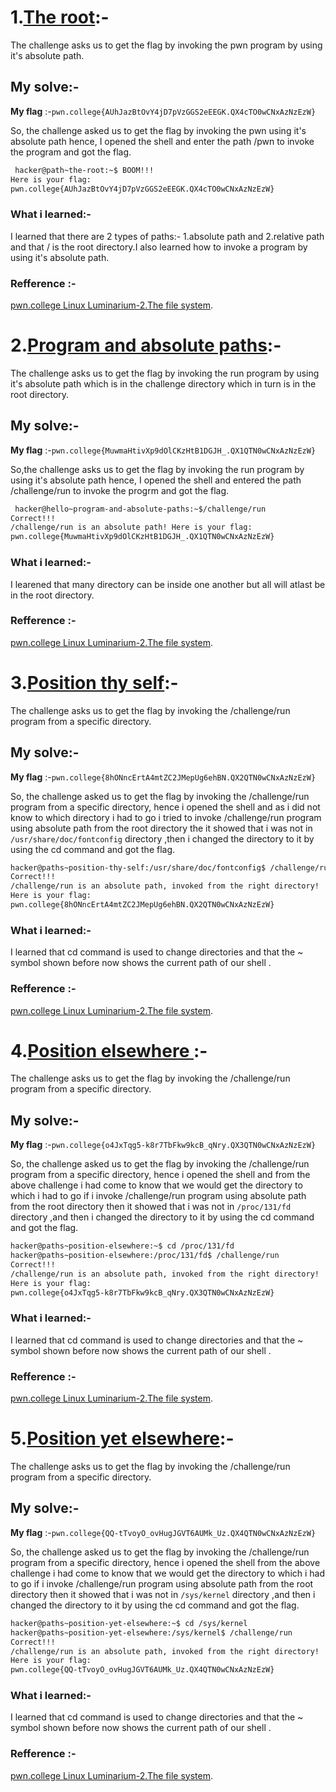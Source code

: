 # **1.<ins>The root</ins>**:-
   The challenge asks us to get the flag by invoking the pwn program by using it's absolute path.

## My solve:-
   **My flag** :-`pwn.college{AUhJazBtOvY4jD7pVzGGS2eEEGK.QX4cTO0wCNxAzNzEzW}`

   So, the challenge asked us to get the flag by invoking the pwn using it's absolute path hence, I opened the shell and enter the path /pwn to invoke the program and got the flag.
   ```bash
    hacker@path~the-root:~$ BOOM!!!
   Here is your flag:
   pwn.college{AUhJazBtOvY4jD7pVzGGS2eEEGK.QX4cTO0wCNxAzNzEzW}
   ```

### What i learned:-
   I learned that there are 2 types of paths:- 1.absolute path and 2.relative path and that / is the root directory.I also learned how to invoke a program by using it's absolute path.

   ### Refference :-
   [pwn.college Linux Luminarium-2.The file system](https://youtu.be/b67Jq6IZ3U8?list=PL-ymxv0nOtqqRAz1x90vxNbhmSkeYxHVC).

  
  # **2.<ins>Program and absolute paths</ins>**:-
 The challenge asks us to get the flag by invoking the run program by using it's absolute path which is in the challenge directory which in turn is in the root directory.
    
## My solve:-
   **My flag** :-`pwn.college{MuwmaHtivXp9dOlCKzHtB1DGJH_.QX1QTN0wCNxAzNzEzW}`

   So,the challenge asks us to get the flag by invoking the run program by using it's absolute path hence, I opened the shell and entered the path /challenge/run to invoke the progrm and got the flag.
   ```bash
    hacker@hello~program-and-absolute-paths:~$/challenge/run
   Correct!!!
   /challenge/run is an absolute path! Here is your flag:
   pwn.college{MuwmaHtivXp9dOlCKzHtB1DGJH_.QX1QTN0wCNxAzNzEzW}
   ```

### What i learned:-
   I learened that many directory can be inside one another but all will  atlast be in the root directory.

   ### Refference :-
   [pwn.college Linux Luminarium-2.The file system](https://youtu.be/b67Jq6IZ3U8?list=PL-ymxv0nOtqqRAz1x90vxNbhmSkeYxHVC).


# **3.<ins>Position thy self</ins>**:-
   The challenge asks us to get the flag by invoking the /challenge/run program from a specific directory.

## My solve:-
   **My flag** :-`pwn.college{8hONncErtA4mtZC2JMepUg6ehBN.QX2QTN0wCNxAzNzEzW}`

   So, the challenge asked us to get the flag by invoking the /challenge/run program from a specific directory, hence i opened the shell and as i did not know to which directory i had to go i tried to invoke /challenge/run program using absolute path from the root directory the it showed that i was not in `/usr/share/doc/fontconfig` directory ,then i changed the directory to it by using the cd command and got the flag.
   ```bash
  hacker@paths~position-thy-self:/usr/share/doc/fontconfig$ /challenge/run
  Correct!!!
  /challenge/run is an absolute path, invoked from the right directory!
  Here is your flag:
  pwn.college{8hONncErtA4mtZC2JMepUg6ehBN.QX2QTN0wCNxAzNzEzW}
   ```

### What i learned:-
   I learned that cd command is used to change directories and that the ~ symbol shown before now shows the current path of our shell .

   ### Refference :-
   [pwn.college Linux Luminarium-2.The file system](https://youtu.be/b67Jq6IZ3U8?list=PL-ymxv0nOtqqRAz1x90vxNbhmSkeYxHVC).   
   

# **4.<ins>Position elsewhere </ins>**:-
   The challenge asks us to get the flag by invoking the /challenge/run program from a specific directory.

## My solve:-
   **My flag** :-`pwn.college{o4JxTqg5-k8r7TbFkw9kcB_qNry.QX3QTN0wCNxAzNzEzW}`

   So, the challenge asked us to get the flag by invoking the /challenge/run program from a specific directory, hence i opened the shell and from the above challenge i had come to know that we would get the directory to which i had to go if i invoke /challenge/run program using absolute path from the root directory then it showed that i was not in `/proc/131/fd` directory ,and then i changed the directory to it by using the cd command and got the flag.
   ```bash
   hacker@paths~position-elsewhere:~$ cd /proc/131/fd
   hacker@paths~position-elsewhere:/proc/131/fd$ /challenge/run
   Correct!!!
   /challenge/run is an absolute path, invoked from the right directory!
   Here is your flag:
   pwn.college{o4JxTqg5-k8r7TbFkw9kcB_qNry.QX3QTN0wCNxAzNzEzW}
   ```

### What i learned:-
   I learned that cd command is used to change directories and that the ~ symbol shown before now shows the current path of our shell .

   ### Refference :-
   [pwn.college Linux Luminarium-2.The file system](https://youtu.be/b67Jq6IZ3U8?list=PL-ymxv0nOtqqRAz1x90vxNbhmSkeYxHVC).   


   # **5.<ins>Position yet elsewhere</ins>**:-
   The challenge asks us to get the flag by invoking the /challenge/run program from a specific directory.

## My solve:-
   **My flag** :-`pwn.college{QQ-tTvoyO_ovHugJGVT6AUMk_Uz.QX4QTN0wCNxAzNzEzW}`

   So, the challenge asked us to get the flag by invoking the /challenge/run program from a specific directory, hence i opened the shell from the above challenge i had come to know that we would get the directory to which i had to go if i invoke /challenge/run program using absolute path from the root directory then it showed that i was not in `/sys/kernel` directory ,and then i changed the directory to it by using the cd command and got the flag.
   ```bash
   hacker@paths~position-yet-elsewhere:~$ cd /sys/kernel
   hacker@paths~position-yet-elsewhere:/sys/kernel$ /challenge/run
   Correct!!!
   /challenge/run is an absolute path, invoked from the right directory!
   Here is your flag:
   pwn.college{QQ-tTvoyO_ovHugJGVT6AUMk_Uz.QX4QTN0wCNxAzNzEzW}
   ```

### What i learned:-
   I learned that cd command is used to change directories and that the ~ symbol shown before now shows the current path of our shell .

   ### Refference :-
   [pwn.college Linux Luminarium-2.The file system](https://youtu.be/b67Jq6IZ3U8?list=PL-ymxv0nOtqqRAz1x90vxNbhmSkeYxHVC).   
